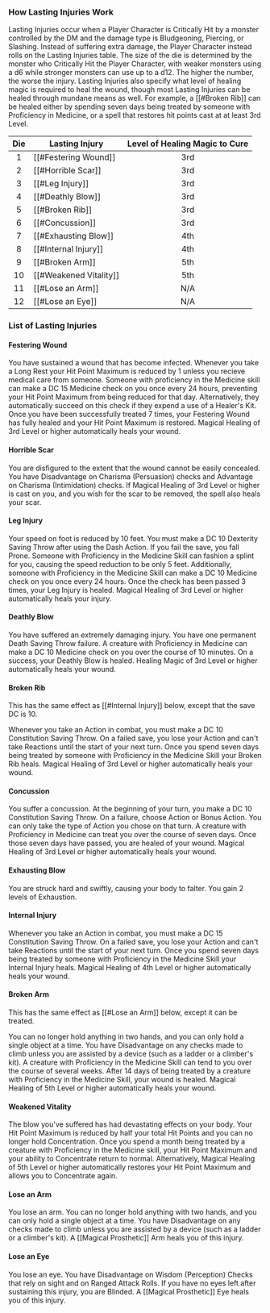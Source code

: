 ### How Lasting Injuries Work
Lasting Injuries occur when a Player Character is Critically Hit by a monster controlled by the DM and the damage type is Bludgeoning, Piercing, or Slashing. Instead of suffering extra damage, the Player Character instead rolls on the Lasting Injuries table. The size of the die is determined by the monster who Critically Hit the Player Character, with weaker monsters using a d6 while stronger monsters can use up to a d12. The higher the number, the worse the injury. Lasting Injuries also specify what level of healing magic is required to heal the wound, though most Lasting Injuries can be healed through mundane means as well. For example, a [[#Broken Rib]] can be healed either by spending seven days being treated by someone with Proficiency in Medicine, or a spell that restores hit points cast at at least 3rd Level.

Die | Lasting Injury         | Level of Healing Magic to Cure
:--:|------------------------|:-----------------------------:
1   | [[#Festering Wound]]   | 3rd
2   | [[#Horrible Scar]]     | 3rd
3   | [[#Leg Injury]]        | 3rd
4   | [[#Deathly Blow]]      | 3rd
5   | [[#Broken Rib]]        | 3rd
6   | [[#Concussion]]        | 3rd
7   | [[#Exhausting Blow]]   | 4th
8   | [[#Internal Injury]]   | 4th
9   | [[#Broken Arm]]        | 5th
10  | [[#Weakened Vitality]] | 5th
11  | [[#Lose an Arm]]       | N/A
12  | [[#Lose an Eye]]       | N/A

### List of Lasting Injuries

#### Festering Wound
You have sustained a wound that has become infected. Whenever you take a Long Rest your Hit Point Maximum is reduced by 1 unless you recieve medical care from someone. Someone with proficiency in the Medicine skill can make a DC 15 Medicine check on you once every 24 hours, preventing your Hit Point Maximum from being reduced for that day. Alternatively, they automatically succeed on this check if they expend a use of a Healer's Kit. Once you have been successfully treated 7 times, your Festering Wound has fully healed and your Hit Point Maximum is restored. Magical Healing of 3rd Level or higher automatically heals your wound.

#### Horrible Scar
You are disfigured to the extent that the wound cannot be easily concealed. You have Disadvantage on Charisma (Persuasion) checks and Advantage on Charisma (Intimidation) checks. If Magical Healing of 3rd Level or higher is cast on you, and you wish for the scar to be removed, the spell also heals your scar.

#### Leg Injury
Your speed on foot is reduced by 10 feet. You must make a DC 10 Dexterity Saving Throw after using the Dash Action. If you fail the save, you fall Prone. Someone with Proficiency in the Medicine Skill can fashion a splint for you, causing the speed reduction to be only 5 feet. Additionally, someone with Proficiency in the Medicine Skill can make a DC 10 Medicine check on you once every 24 hours. Once the check has been passed 3 times, your Leg Injury is healed. Magical Healing of 3rd Level or higher automatically heals your injury.

#### Deathly Blow
You have suffered an extremely damaging injury. You have one permanent Death Saving Throw failure. A creature with Proficiency in Medicine can make a DC 10 Medicine check on you over the course of 10 minutes. On a success, your Deathly Blow is healed. Healing Magic of 3rd Level or higher automatically heals your wound.

#### Broken Rib
This has the same effect as [[#Internal Injury]] below, except that the save DC is 10.

Whenever you take an Action in combat, you must make a DC 10 Constitution Saving Throw. On a failed save, you lose your Action and can't take Reactions until the start of your next turn. Once you spend seven days being treated by someone with Proficiency in the Medicine Skill your Broken Rib heals. Magical Healing of 3rd Level or higher automatically heals your wound.

#### Concussion
You suffer a concussion. At the beginning of your turn, you make a DC 10 Constitution Saving Throw. On a failure, choose Action or Bonus Action. You can only take the type of Action you chose on that turn. A creature with Proficiency in Medicine can treat you over the course of seven days. Once those seven days have passed, you are healed of your wound. Magical Healing of 3rd Level or higher automatically heals your wound.

#### Exhausting Blow
You are struck hard and swiftly, causing your body to falter. You gain 2 levels of Exhaustion.

#### Internal Injury
Whenever you take an Action in combat, you must make a DC 15 Constitution Saving Throw. On a failed save, you lose your Action and can't take Reactions until the start of your next turn. Once you spend seven days being treated by someone with Proficiency in the Medicine Skill your Internal Injury heals. Magical Healing of 4th Level or higher automatically heals your wound.

#### Broken Arm
This has the same effect as [[#Lose an Arm]] below, except it can be treated.

You can no longer hold anything in two hands, and you can only hold a single object at a time. You have Disadvantage on any checks made to climb unless you are assisted by a device (such as a ladder or a climber's kit). A creature with Proficiency in the Medicine Skill can tend to you over the course of several weeks. After 14 days of being treated by a creature with Proficiency in the Medicine Skill, your wound is healed. Magical Healing of 5th Level or higher automatically heals your wound.

#### Weakened Vitality
The blow you've suffered has had devastating effects on your body. Your Hit Point Maximum is reduced by half your total Hit Points and you can no longer hold Concentration. Once you spend a month being treated by a creature with Proficiency in the Medicine skill, your Hit Point Maximum and your ability to Concentrate return to normal. Alternatively, Magical Healing of 5th Level or higher automatically restores your Hit Point Maximum and allows you to Concentrate again.

#### Lose an Arm
You lose an arm. You can no longer hold anything with two hands, and you can only hold a single object at a time. You have Disadvantage on any checks made to climb unless you are assisted by a device (such as a ladder or a climber's kit). A [[Magical Prosthetic]] Arm heals you of this injury.

#### Lose an Eye
You lose an eye. You have Disadvantage on Wisdom (Perception) Checks that rely on sight and on Ranged Attack Rolls. If you have no eyes left after sustaining this injury, you are Blinded. A [[Magical Prosthetic]] Eye heals you of this injury.

